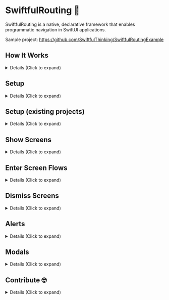 # SwiftfulRouting  🤙

SwiftfulRouting is a native, declarative framework that enables programmatic navigation in SwiftUI applications. 

Sample project: https://github.com/SwiftfulThinking/SwiftfulRoutingExample

## How It Works

<details>
<summary> Details (Click to expand) </summary>
<br>
    
SwiftUI is a declarative framework, and therefore, a SwiftUI router must be declarative by nature. Routers based on programatic code do not declare the view heirarchy in advance, but rather at the time of execution. The solution herein is to declare modifiers to support all possible routing in advance. The result is a Router struct that is fully decoupled from the View and added into the Environment on each screen.

As you segue to a new screen, the framework adds a set ViewModifers to the root of the destination View that will support all potential navigation routes. You can see this in `RouterView.swift -> body`. Currently, the framework can simultaneously support 1 active Segue, 1 active Alert, and 1 active Modal on each View in the heirarchy. The ViewModifiers are based on generic and/or type-erased destinations, which maintains a declarative view heirarchy while allowing the developer to still determine the destination at the time of execution. 

See sample project for example implementations, UI Tests and sample MVC, MVVM and VIPER design patterns.

<br>

</details>

## Setup

<details>
<summary> Details (Click to expand) </summary>
<br>
Add the package to your Xcode project.

```
https://github.com/SwiftfulThinking/SwiftfulRouting.git
```

Import the package

```swift
import SwiftfulRouting
```

Add a `RouterView` at the top of your view heirarchy. A `RouterView` will embed your view into a Navigation heirarchy and add modifiers to support all potential segues.

```swift
struct ContentView: View {
    var body: some View {
        RouterView { _ in
            MyView()
        }
    }
}
```

All child views have access to a `Router` in the `Environment`.

```swift
@Environment(\.router) var router
    
var body: some View {
     Text("Hello, world!")
          .onTapGesture {
               router.showScreen(.push) { _ in
                    Text("Another screen!")
               }
          }
     }
}
```

Instead of relying on the `Environment`, you may also pass the `Router` directly into the child views. This allows the `Router` to be fully decoupled from the View (for more complex app architectures).

```swift
RouterView { router in
     ContentView(router: router)
          .onTapGesture {
               router.showScreen(.push) { router2 in
                    Text("View2")
                         .onTapGesture {
                              router2.showScreen(.push) { router3 in
                                   Text("View3")
                              }
                         }
               }
          }
}
```

Each `Router` object can simultaneously support 1 active Segue, 1 active Alert, and 1 active Modal. A new Router is created and added to the view heirarchy after each Segue. Refer to `AnyRouter.swift` to see all accessible methods.


```swift
struct MyView: View {

    let router: AnyRouter
    
    var body: some View {
        VStack {
            Text("Segue")
                .onTapGesture {
                    router.showScreen(.push) { router in
                        ThirdView(router: router)
                    }
                }
            
            Text("Alert")
                .onTapGesture {
                    router.showAlert(.alert, title: "Title") {
                        Button("OK") {
                            
                        }
                        Button("Cancel") {
                            
                        }
                    }
                }
            
            Text("Modal")
                .onTapGesture {
                    router.showModal {
                        ChildView()
                    }
                }
        }
    }
}
```

</details>

## Setup (existing projects) 

<details>
<summary> Details (Click to expand) </summary>
<br>
    
In order to enter the framework's view heirarchy, you must wrap your content in a RouterView. By default, your view will be wrapped in with navigation stack (iOS 16+ uses a NavigationStack, iOS 15 and below uses NavigationView). 
- If your view is already within a navigation heirarchy, set `addNavigationView` to `FALSE`. 
- If your view is already within a NavigationStack, use `screens` to bind to the existing stack path.
- The framework uses the native SwiftUI navigation bar, so all related modifiers will still work.

```swift
RouterView(addNavigationView: false, screens: $existingStack) { router in
   MyView(router: router)
        .navigationBarHidden(true)
        .toolbar {
        }
}
```

</details>

## Show Screens

<details>
<summary> Details (Click to expand) </summary>
<br>

Router supports all native SwiftUI segues.

```swift
// NavigationLink
router.showScreen(.push) { _ in
     Text("View2")
}

// Sheet
router.showScreen(.sheet) { _ in
     Text("View2")
}

// FullScreenCover
router.showScreen(.fullScreenCover) { _ in
     Text("View2")
}
```

Segue methods also accept `AnyRoute` as a convenience, which make it easy to pass the `Route` around your code.

```swift
let route = AnyRoute(.push, destination: { router in
     Text("Hello, world!")
})
                        
router.showScreen(route)
```

All segues have an onDismiss method.

```swift

router.showScreen(.push, onDismiss: {
     // dismiss action
}, destination: { _ in
     Text("Hello, world!")
})
                
let route = AnyRoute(.push, onDismiss: {
     // dismiss action
}, destination: { _ in
     Text("Hello, world!")
})
                
router.showScreen(route)
```

iOS 16+ uses NavigationStack, which supports pushing multiple screens at once.

```swift
let route1 = PushRoute(destination: { router in
     Text("View1")
})
let route2 = PushRoute(destination: { router in
     Text("View2")
})
let route3 = PushRoute(destination: { router in
     Text("View3")
})
                        
router.pushScreenStack(destinations: [route1, route2, route3])
```

iOS 16+ also supports resizable sheets.

```swift
router.showResizableSheet(sheetDetents: [.medium, .large], selection: nil, showDragIndicator: true) { _ in
     Text("Hello, world!)
}
```

Additional convenience methods:
```swift
router.showSafari {
     URL(string: "https://www.apple.com")
}
```

</details>

## Enter Screen Flows

<details>
<summary> Details (Click to expand) </summary>
<br>

Screen "flows" are new way to support dynamic routing in your application. When you enter a "screen flow", you add an array of `Routes` to the heirarchy. The application will immediately segue to the first screen, and then set the remaining screens into a queue.

```swift
router.enterScreenFlow([
     AnyRoute(.fullScreenCover, destination: screen1),
     AnyRoute(.push, destination: screen2),
     AnyRoute(.push, destination: screen3),
     AnyRoute(.push, destination: screen4),
])
```

This allows the developer to set multiple future segues at once, without requiring screen-specific code in each child view. Each child view's routing logic is simple as "try to go to next screen".

```swift
do {
     try router.showNextScreen()
} catch {
     // There is no next screen set in the flow
     // Dismiss the flow (see below dismiss methods) or do something else
}
```

Benefits of using a "flow":

- **Simiplified Logic:** In most applications, the routing logic is tightly coupled to the View (ie. when you create a screen, you declare in code exactly what the next screen must be). Now, you can build a screen without having to worry about routing at all. Simply support "go to next screen" or "dismiss flow" (see dismissal code below).

- **AB Tests:** Each user can see a unique flow of screens in your app, and you don't have to write 'if-else' logic within every child view.

- **High-Level Control**: You can control the entire flow from one method, which will be closer to the business logic of your app, rather than within the View itself.

- **Flows on Flows**: Flows are fully dynamic, meaning you can enter flows from within flows and can dismiss screens within flows (back-forward-back) without corrupting the flow.

</details>

## Dismiss Screens

<details>
<summary> Details (Click to expand) </summary>
<br>

Dismiss one screen. You can also dismiss a screen using native SwiftUI code, including swipe-back gestures or `presentationMode`. 

```swift
router.dismissScreen()
```

Dismiss all screens pushed onto the stack. This dismisses every "push" (NavigationLink) on the screen's Navigation Stack. This does not dismiss `sheet` or `fullScreenCover`.

```swift
router.dismissScreenStack()
```

Dismiss screen environment. This dismisses the screen's root environment (if there is one to dismiss), which is the closest 'sheet' or `fullScreenCover` below the call-site.

```swift
router.dismissEnvironment()
```

For example, if you entered the following screen flow and you called `dismissEnvironment` from any of the child views, it would dismiss the `fullScreenCover`, which in-turn dismisses every view displayed on that Environment. 

```swift
router.enterScreenFlow([
     AnyRoute(.fullScreenCover, destination: screen1),
     AnyRoute(.push, destination: screen2),
     AnyRoute(.push, destination: screen3),
     AnyRoute(.push, destination: screen4),
])
```

Logic for dismissing a "Flow" can generally look like:

```swift
do {
     try router.showNextScreen()
} catch {
     router.dismissEnvironment()
}
```

Or convenience method:

```swift
router.showNextScreenOrDismissEnvironment()
```

</details>

## Alerts

<details>
<summary> Details (Click to expand) </summary>
<br>

Router supports native SwiftUI alerts.

```swift
// Alert
router.showAlert(.alert, title: "Title goes here", subtitle: "Subtitle goes here!") {
     Button("OK") {

     }
     Button("Cancel") {
                        
     }
}

// Confirmation Dialog
router.showAlert(.alert, title: "Title goes here", subtitle: "Subtitle goes here!") {
     Button("A") {
                        
     }
     Button("B") {
                        
     }
     Button("C") {
                        
     }
}
```

Dismiss an alert.

```swift
router.dismissAlert()
```

Additional convenience methods:

```swift
router.showBasicAlert(text: "Error")
```

</details>

## Modals

<details>
<summary> Details (Click to expand) </summary>
<br>

Router also supports any modal transition, which displays above the current content. Customize transition, animation, background color/blur, etc. See sample project for example implementations.

```swift
router.showModal(transition: .move(edge: .top), animation: .easeInOut, alignment: .top, backgroundColor: nil, useDeviceBounds: true) {
     Text("Sample")
          .onTapGesture {
               router.dismissModal()
          }
}
```

Additional convenience methods:

```swift
router.showBasicModal {
     Text("Sample")
          .onTapGesture {
               router.dismissModal()
          }
}
```

</details>

## Contribute 🤓

<details>
<summary> Details (Click to expand) </summary>
<br>

Community contributions are encouraged! Please ensure that your code adheres to the project's existing coding style and structure. Most new features are likely to be derivatives of existing features, so many of the existing ViewModifiers and Bindings should be reused.

- [Open an issue](https://github.com/SwiftfulThinking/SwiftfulRouting/issues) for issues with the existing codebase.
- [Open a discussion](https://github.com/SwiftfulThinking/SwiftfulRouting/discussions) for new feature requests.
- [Submit a pull request](https://github.com/SwiftfulThinking/SwiftfulRouting/pulls) when the feature is ready.

Upcoming features:

- [ ] Support multiple Modals per screen
- [ ] Add `showModule` support, for navigating between parent-level RouterView's
- [ ] Support VisionOS

</details>
